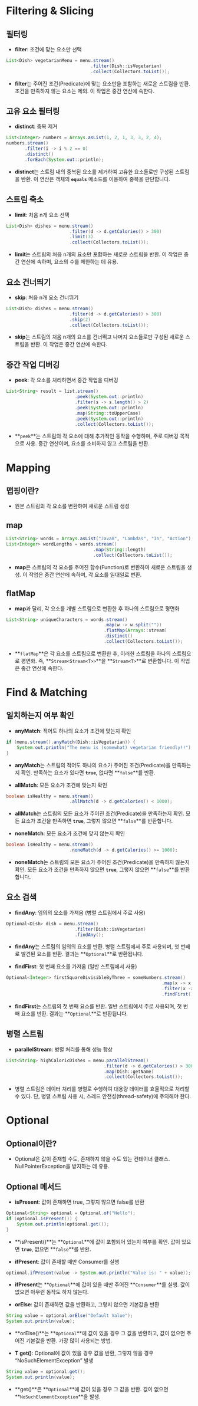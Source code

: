 # Filtering & Slicing

## 필터링
- **filter**: 조건에 맞는 요소만 선택
```java
List<Dish> vegetarianMenu = menu.stream()
                                .filter(Dish::isVegetarian)
                                .collect(Collectors.toList());
```
- **filter**는 주어진 조건(Predicate)에 맞는 요소만을 포함하는 새로운 스트림을 반환. 조건을 만족하지 않는 요소는 제외. 이 작업은 중간 연산에 속한다.

## 고유 요소 필터링
- **distinct**: 중복 제거
```java
List<Integer> numbers = Arrays.asList(1, 2, 1, 3, 3, 2, 4);
numbers.stream()
       .filter(i -> i % 2 == 0)
       .distinct()
       .forEach(System.out::println);
```
- **distinct**는 스트림 내의 중복된 요소를 제거하여 고유한 요소들로만 구성된 스트림을 반환. 이 연산은 객체의 **`equals`** 메소드를 이용하여 중복을 판단합니다.

## 스트림 축소
- **limit**: 처음 n개 요소 선택
```java
List<Dish> dishes = menu.stream()
                        .filter(d -> d.getCalories() > 300)
                        .limit(3)
                        .collect(Collectors.toList());
```
- **limit**는 스트림의 처음 n개의 요소만 포함하는 새로운 스트림을 반환. 이 작업은 중간 연산에 속하며, 요소의 수를 제한하는 데 유용.

## 요소 건너띄기
- **skip**: 처음 n개 요소 건너뛰기
```java
List<Dish> dishes = menu.stream()
                        .filter(d -> d.getCalories() > 300)
                        .skip(2)
                        .collect(Collectors.toList());
```
- **skip**는 스트림의 처음 n개의 요소를 건너뛰고 나머지 요소들로만 구성된 새로운 스트림을 반환. 이 작업은 중간 연산에 속한다.

## 중간 작업 디버깅
- **peek**: 각 요소를 처리하면서 중간 작업을 디버깅
```java
List<String> result = list.stream()
                          .peek(System.out::println)
                          .filter(s -> s.length() > 2)
                          .peek(System.out::println)
                          .map(String::toUpperCase)
                          .peek(System.out::println)
                          .collect(Collectors.toList());
```
- **`peek`**는 스트림의 각 요소에 대해 추가적인 동작을 수행하며, 주로 디버깅 목적으로 사용. 중간 연산이며, 요소를 소비하지 않고 스트림을 반환.

# Mapping

## 맵핑이란?
- 원본 스트림의 각 요소를 변환하여 새로운 스트림 생성

## map
```java
List<String> words = Arrays.asList("Java8", "Lambdas", "In", "Action");
List<Integer> wordLengths = words.stream()
                                 .map(String::length)
                                 .collect(Collectors.toList());
```
- **map**은 스트림의 각 요소를 주어진 함수(Function)로 변환하여 새로운 스트림을 생성. 이 작업은 중간 연산에 속하며, 각 요소를 일대일로 변환.

## flatMap
- **map**과 달리, 각 요소를 개별 스트림으로 변환한 후 하나의 스트림으로 평면화
```java
List<String> uniqueCharacters = words.stream()
                                     .map(w -> w.split(""))
                                     .flatMap(Arrays::stream)
                                     .distinct()
                                     .collect(Collectors.toList());
```
- **`flatMap`**은 각 요소를 스트림으로 변환한 후, 이러한 스트림을 하나의 스트림으로 평면화. 즉, **`Stream<Stream<T>>`**을 **`Stream<T>`**로 변환합니다. 이 작업은 중간 연산에 속한다.

# Find & Matching

## 일치하는지 여부 확인
- **anyMatch**: 적어도 하나의 요소가 조건에 맞는지 확인
```java
if (menu.stream().anyMatch(Dish::isVegetarian)) {
    System.out.println("The menu is (somewhat) vegetarian friendly!!");
}
```
- **anyMatch**는 스트림의 적어도 하나의 요소가 주어진 조건(Predicate)을 만족하는지 확인. 만족하는 요소가 있다면 **`true`**, 없다면 **`false`**를 반환.

- **allMatch**: 모든 요소가 조건에 맞는지 확인
```java
boolean isHealthy = menu.stream()
                        .allMatch(d -> d.getCalories() < 1000);
```
- **allMatch**는 스트림의 모든 요소가 주어진 조건(Predicate)을 만족하는지 확인. 모든 요소가 조건을 만족하면 **`true`**, 그렇지 않으면 **`false`**를 반환합니다.

- **noneMatch**: 모든 요소가 조건에 맞지 않는지 확인
```java
boolean isHealthy = menu.stream()
                        .noneMatch(d -> d.getCalories() >= 1000);
```
- **noneMatch**는 스트림의 모든 요소가 주어진 조건(Predicate)을 만족하지 않는지 확인. 모든 요소가 조건을 만족하지 않으면 **`true`**, 그렇지 않으면 **`false`**를 반환합니다.

## 요소 검색
- **findAny**: 임의의 요소를 가져옴 (병렬 스트림에서 주로 사용)
```java
Optional<Dish> dish = menu.stream()
                          .filter(Dish::isVegetarian)
                          .findAny();
```
- **findAny**는 스트림의 임의의 요소를 반환. 병렬 스트림에서 주로 사용되며, 첫 번째로 발견된 요소를 반환. 결과는 **`Optional`**로 반환됩니다.

- **findFirst**: 첫 번째 요소를 가져옴 (일반 스트림에서 사용)
```java
Optional<Integer> firstSquareDivisibleByThree = someNumbers.stream()
                                                           .map(x -> x * x)
                                                           .filter(x -> x % 3 == 0)
                                                           .findFirst();
```
- **findFirst**는 스트림의 첫 번째 요소를 반환. 일반 스트림에서 주로 사용되며, 첫 번째 요소를 반환. 결과는 **`Optional`**로 반환됩니다.

## 병렬 스트림
- **parallelStream**: 병렬 처리를 통해 성능 향상
```java
List<String> highCaloricDishes = menu.parallelStream()
                                     .filter(d -> d.getCalories() > 300)
                                     .map(Dish::getName)
                                     .collect(Collectors.toList());
```
- 병렬 스트림은 데이터 처리를 병렬로 수행하여 대용량 데이터를 효율적으로 처리할 수 있다. 단, 병렬 스트림 사용 시, 스레드 안전성(thread-safety)에 주의해야 한다.

# Optional

## Optional이란?
- Optional은 값이 존재할 수도, 존재하지 않을 수도 있는 컨테이너 클래스. NullPointerException을 방지하는 데 유용.

## Optional 메서드
- **isPresent**: 값이 존재하면 true, 그렇지 않으면 false를 반환
```java
Optional<String> optional = Optional.of("Hello");
if (optional.isPresent()) {
    System.out.println(optional.get());
}
```
- **isPresent()**는 **`Optional`**에 값이 포함되어 있는지 여부를 확인. 값이 있으면 **`true`**, 없으면 **`false`**를 반환.

- **ifPresent**: 값이 존재할 때만 Consumer를 실행
```java
optional.ifPresent(value -> System.out.println("Value is: " + value));
```
- **ifPresent**는 **`Optional`**에 값이 있을 때만 주어진 **`Consumer`**를 실행. 값이 없으면 아무런 동작도 하지 않는다.

- **orElse**: 값이 존재하면 값을 반환하고, 그렇지 않으면 기본값을 반환
```java
String value = optional.orElse("Default Value");
System.out.println(value);
```
- **orElse()**는 **`Optional`**에 값이 있을 경우 그 값을 반환하고, 값이 없으면 주어진 기본값을 반환. 가장 많이 사용되는 방법.

- **T get()**: Optional에 값이 있을 경우 값을 반환, 그렇지 않을 경우 “NoSuchElementException” 발생
```java
String value = optional.get();
System.out.println(value);
```
- **get()**은 **`Optional`**에 값이 있을 경우 그 값을 반환. 값이 없으면 **`NoSuchElementException`**을 발생.
